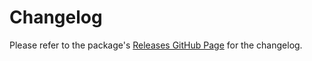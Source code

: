 # Changelog

Please refer to the package's [Releases GitHub Page](https://github.com/realitycollective/com.realitytoolkit.utilities/releases) for the changelog.